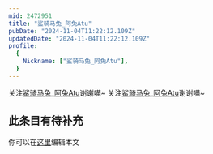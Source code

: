 ```yaml
---
mid: 2472951
title: "鲨骑马兔_阿兔Atu"
pubDate: "2024-11-04T11:22:12.109Z"
updatedDate: "2024-11-04T11:22:12.109Z"
profile:
  {
    Nickname: ["鲨骑马兔_阿兔Atu"],
  }
---
```


关注[鲨骑马兔_阿兔Atu](https://space.bilibili.com/2472951)谢谢喵~ 关注[鲨骑马兔_阿兔Atu](https://space.bilibili.com/2472951)谢谢喵~

## 此条目有待补充
你可以在[这里](https://github.com/Yuhanawa/VTuber.ICU/edit/master/src/content/v/鲨骑马兔_阿兔Atu/index.md)编辑本文
